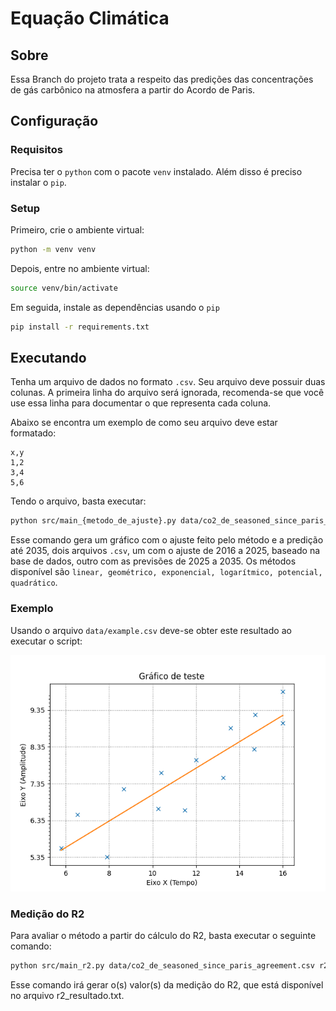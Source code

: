 # Equação Climática 

## Sobre
Essa Branch do projeto trata a respeito das predições das concentrações de gás carbônico na atmosfera a partir do Acordo de Paris. 

## Configuração

### Requisitos
Precisa ter o `python` com o pacote `venv` instalado. Além disso é preciso instalar o `pip`.

### Setup
Primeiro, crie o ambiente virtual:

```sh
python -m venv venv
```

Depois, entre no ambiente virtual:

```sh
source venv/bin/activate
```

Em seguida, instale as dependências usando o `pip`

```sh
pip install -r requirements.txt
```

## Executando

Tenha um arquivo de dados no formato `.csv`. Seu arquivo deve possuir duas colunas.
A primeira linha do arquivo será ignorada, recomenda-se que você use essa linha para documentar
o que representa cada coluna.

Abaixo se encontra um exemplo de como seu arquivo deve estar formatado:

```
x,y
1,2
3,4
5,6
```

Tendo o arquivo, basta executar:

```sh
python src/main_{metodo_de_ajuste}.py data/co2_de_seasoned_since_paris_agreement.csv
```
Esse comando gera um gráfico com o ajuste feito pelo método e a predição até 2035, dois arquivos `.csv`, um com o ajuste de 2016 a 2025, baseado na base de dados, outro com as previsões de 2025 a 2035. Os métodos disponível são `linear, geométrico, exponencial, logarítmico, potencial, quadrático`.

### Exemplo
Usando o arquivo `data/example.csv` deve-se obter este resultado ao executar o script:

<div align="center">
    <img src="./docs//images/example.csv.png"/>
</div>

### Medição do R2
Para avaliar o método a partir do cálculo do R2, basta executar o seguinte comando:

```sh
python src/main_r2.py data/co2_de_seasoned_since_paris_agreement.csv r2_comparation_paris_agreement/ajuste_2016_2025_{metodo_de_ajuste}.csv
```

Esse comando irá gerar o(s) valor(s) da medição do R2, que está disponível no arquivo r2_resultado.txt.